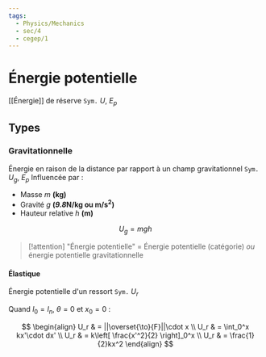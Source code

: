 ```yaml
---
tags:
  - Physics/Mechanics
  - sec/4
  - cegep/1
---
```


# Énergie potentielle

[[Énergie]] de réserve
`Sym.` $U$, $E_p$

## Types

### Gravitationnelle

Énergie en raison de la distance par rapport à un champ gravitationnel
`Sym.` $U_g$, $E_p$
Influencée par :

- Masse *m* **(kg)**
- Gravité *g* **(*9.8*N/kg ou m/s<sup>2</sup>)**
- Hauteur relative *h* **(m)**

$$
U_g = mgh
$$

> [!attention] "Énergie potentielle" = Énergie potentielle (catégorie) *ou* énergie potentielle gravitationnelle

#### Élastique

Énergie potentielle d'un ressort
`Sym.` $U_r$

Quand $l_0 = l_n$,  $\theta = 0$ et $x_0 = 0$ :

$$
\begin{align}
U_r & = ||\overset{\to}{F}||\cdot x \\
U_r & = \int_0^x kx'\cdot dx' \\
U_r & = k\left[ \frac{x'^2}{2} \right]_0^x \\
U_r & = \frac{1}{2}kx^2
\end{align}
$$